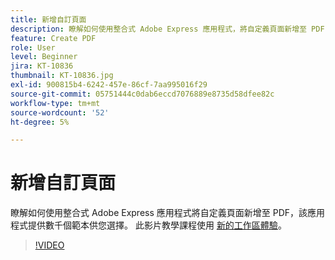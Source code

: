 ```yaml
---
title: 新增自訂頁面
description: 瞭解如何使用整合式 Adobe Express 應用程式，將自定義頁面新增至 PDF
feature: Create PDF
role: User
level: Beginner
jira: KT-10836
thumbnail: KT-10836.jpg
exl-id: 900815b4-6242-457e-86cf-7aa995016f29
source-git-commit: 05751444c0dab6eccd7076889e8735d58dfee82c
workflow-type: tm+mt
source-wordcount: '52'
ht-degree: 5%

---
```


# 新增自訂頁面

瞭解如何使用整合式 Adobe Express 應用程式將自定義頁面新增至 PDF，該應用程式提供數千個範本供您選擇。 此影片教學課程使用 [新的工作區體驗](new-workspace.md)。

>[!VIDEO](https://video.tv.adobe.com/v/347331?quality=12&learn=on&hidetitle=true)
